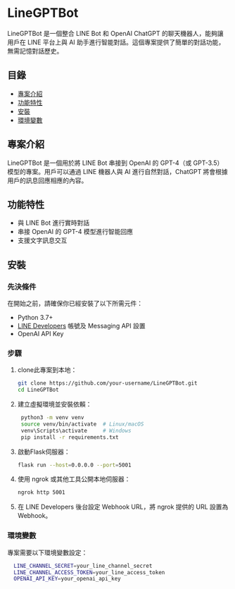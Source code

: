 # LineGPTBot

LineGPTBot 是一個整合 LINE Bot 和 OpenAI ChatGPT 的聊天機器人，能夠讓用戶在 LINE 平台上與 AI 助手進行智能對話。這個專案提供了簡單的對話功能，無需記憶對話歷史。

## 目錄
- [專案介紹](#專案介紹)
- [功能特性](#功能特性)
- [安裝](#安裝)
- [環境變數](#環境變數)

## 專案介紹

LineGPTBot 是一個用於將 LINE Bot 串接到 OpenAI 的 GPT-4（或 GPT-3.5）模型的專案。用戶可以通過 LINE 機器人與 AI 進行自然對話，ChatGPT 將會根據用戶的訊息回應相應的內容。

## 功能特性
- 與 LINE Bot 進行實時對話
- 串接 OpenAI 的 GPT-4 模型進行智能回應
- 支援文字訊息交互

## 安裝

### 先決條件
在開始之前，請確保你已經安裝了以下所需元件：
- Python 3.7+
- [LINE Developers](https://developers.line.biz/) 帳號及 Messaging API 設置
- OpenAI API Key

### 步驟

1. clone此專案到本地：

   ```bash
   git clone https://github.com/your-username/LineGPTBot.git
   cd LineGPTBot

2. 建立虛擬環境並安裝依賴：

   ```bash
    python3 -m venv venv
    source venv/bin/activate  # Linux/macOS
    venv\Scripts\activate     # Windows
    pip install -r requirements.txt

3. 啟動Flask伺服器：
   ```bash
   flask run --host=0.0.0.0 --port=5001
5. 使用 ngrok 或其他工具公開本地伺服器：
   ```bash
   ngrok http 5001

6. 在 LINE Developers 後台設定 Webhook URL，將 ngrok 提供的 URL 設置為 Webhook。


### 環境變數

專案需要以下環境變數設定：
  ```bash
    LINE_CHANNEL_SECRET=your_line_channel_secret
    LINE_CHANNEL_ACCESS_TOKEN=your_line_access_token
    OPENAI_API_KEY=your_openai_api_key



 
